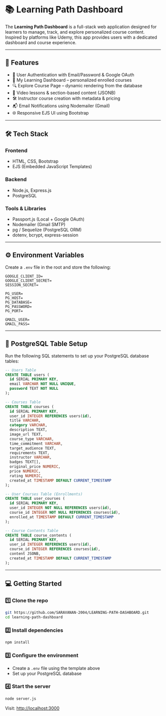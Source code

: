 
# 📚 Learning Path Dashboard

The **Learning Path Dashboard** is a full-stack web application designed for learners to manage, track, and explore personalized course content. Inspired by platforms like Udemy, this app provides users with a dedicated dashboard and course experience.

---

## 🚀 Features

- 🔐 User Authentication with Email/Password & Google OAuth  
- 🧑 My Learning Dashboard – personalized enrolled courses  
- 🔍 Explore Course Page – dynamic rendering from the database  
- 🎥 Video lessons & section-based content (JSONB)  
- 🛠️ Instructor course creation with metadata & pricing  
- 📬 Email Notifications using Nodemailer (Gmail)  
- 🌐 Responsive EJS UI using Bootstrap  

---

## 🛠 Tech Stack

### Frontend
- HTML, CSS, Bootstrap  
- EJS (Embedded JavaScript Templates)  

### Backend
- Node.js, Express.js  
- PostgreSQL  

### Tools & Libraries
- Passport.js (Local + Google OAuth)  
- Nodemailer (Gmail SMTP)  
- pg / Sequelize (PostgreSQL ORM)  
- dotenv, bcrypt, express-session  

---

## ⚙️ Environment Variables

Create a `.env` file in the root and store the following:

```env
GOOGLE_CLIENT_ID=
GOOGLE_CLIENT_SECRET=
SESSION_SECRET=

PG_USER=
PG_HOST=
PG_DATABASE=
PG_PASSWORD=
PG_PORT=

GMAIL_USER=
GMAIL_PASS=
```

---

## 🧪 PostgreSQL Table Setup

Run the following SQL statements to set up your PostgreSQL database tables:

```sql
-- Users Table
CREATE TABLE users (
  id SERIAL PRIMARY KEY,
  email VARCHAR NOT NULL UNIQUE,
  password TEXT NOT NULL
);

-- Courses Table
CREATE TABLE courses (
  id SERIAL PRIMARY KEY,
  user_id INTEGER REFERENCES users(id),
  title VARCHAR,
  category VARCHAR,
  description TEXT,
  image_url TEXT,
  course_type VARCHAR,
  time_commitment VARCHAR,
  target_audience TEXT,
  requirements TEXT,
  instructor VARCHAR,
  badges TEXT[],
  original_price NUMERIC,
  price NUMERIC,
  rating NUMERIC,
  created_at TIMESTAMP DEFAULT CURRENT_TIMESTAMP
);

-- User Courses Table (Enrollments)
CREATE TABLE user_courses (
  id SERIAL PRIMARY KEY,
  user_id INTEGER NOT NULL REFERENCES users(id),
  course_id INTEGER NOT NULL REFERENCES courses(id),
  enrolled_at TIMESTAMP DEFAULT CURRENT_TIMESTAMP
);

-- Course Contents Table
CREATE TABLE course_contents (
  id SERIAL PRIMARY KEY,
  user_id INTEGER REFERENCES users(id),
  course_id INTEGER REFERENCES courses(id),
  content JSONB,
  created_at TIMESTAMP DEFAULT CURRENT_TIMESTAMP
);
```

---

## 💻 Getting Started

### 1️⃣ Clone the repo

```bash
git https://github.com/SARAVANAN-2004/LEARNING-PATH-DASHBOARD.git
cd learning-path-dashboard
```

### 2️⃣ Install dependencies

```bash
npm install
```

### 3️⃣ Configure the environment

- Create a `.env` file using the template above  
- Set up your PostgreSQL database  

### 4️⃣ Start the server

```bash
node server.js
```

Visit: [http://localhost:3000](http://localhost:3000)